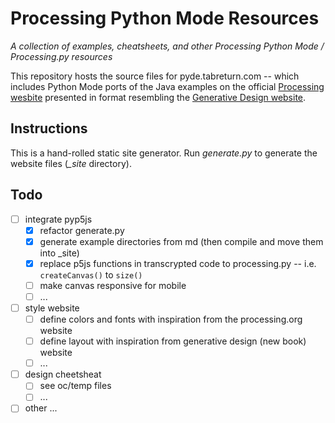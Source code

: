 # Processing Python Mode Resources

*A collection of examples, cheatsheets, and other Processing Python Mode / Processing.py resources*

This repository hosts the source files for pyde.tabreturn.com -- which includes Python Mode ports of the Java examples on the official [Processing wesbite](https://processing.org/examples/) presented in format resembling the [Generative Design website](http://www.generative-gestaltung.de/2/).

<!-- You can view the [live website here](http://pyde.tabreturn.com). -->

## Instructions

This is a hand-rolled static site generator. Run *generate.py* to generate the website files (*_site* directory).

## Todo

- [ ] integrate pyp5js
  - [x] refactor generate.py
  - [x] generate example directories from md (then compile and move them into _site)
  - [x] replace p5js functions in transcrypted code to processing.py -- i.e. `createCanvas()` to `size()`
  - [ ] make canvas responsive for mobile
  - [ ] ...
- [ ] style website
  - [ ] define colors and fonts with inspiration from the processing.org website
  - [ ] define layout with inspiration from generative design (new book) website
  - [ ] ...
- [ ] design cheetsheat
  - [ ] see oc/temp files
  - [ ] ...
- [ ] other ...
